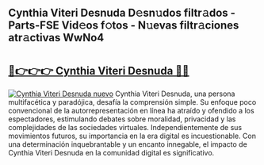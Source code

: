 ## Cynthia Viteri Desnuda D𝚎sn𝚞dos filtr𝚊dos - Parts-FSE Vid𝚎os f𝚘tos - N𝚞evas filtr𝚊ciones atr𝚊ctivas WwNo4

# <h2><a href="http://mbbzmm.tromn.icu/?c=Cynthia+Viteri+Desnuda">🔗👉👉👉 Cynthia Viteri Desnuda 🔗🔗</a></h2>

[![Cynthia Viteri Desnuda nuevo](https://i.imgur.com/pEAQMta.gif)](http://mbbzmm.tromn.icu/?c=Cynthia+Viteri+Desnuda)
Cynthia Viteri Desnuda, una persona multifacética y paradójica, desafía la comprensión simple. Su enfoque poco convencional de la autorrepresentación en línea ha atraído y ofendido a los espectadores, estimulando debates sobre moralidad, privacidad y las complejidades de las sociedades virtuales. Independientemente de sus movimientos futuros, su importancia en la era digital es incuestionable. Con una determinación inquebrantable y un encanto innegable, el impacto de Cynthia Viteri Desnuda en la comunidad digital es significativo.
